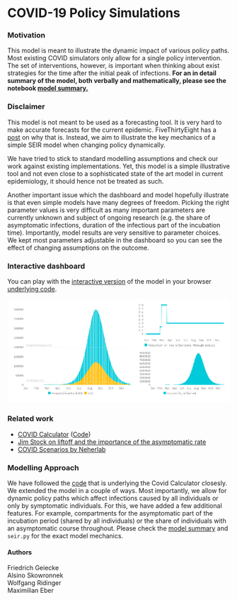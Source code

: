 # COVID-19 Policy Simulations

### Motivation
This model is meant to illustrate the dynamic impact of various policy paths. Most existing COVID simulators only allow for a single policy intervention. The set of interventions, however, is important when thinking about exist strategies for the time after the initial peak of infections. __For an in detail summary of the model, both verbally and mathematically, please see the notebook [model summary.](https://github.com/maximilianeber/covid/blob/development/summary.ipynb)__

### Disclaimer
This model is not meant to be used as a forecasting tool. It is very hard to make accurate forecasts for the current epidemic. FiveThirtyEight has a [post](https://fivethirtyeight.com/features/why-its-so-freaking-hard-to-make-a-good-covid-19-model/?utm_campaign=Data_Elixir&utm_source=Data_Elixir_279) on why that is. Instead, we aim to illustrate the key mechanics of a simple SEIR model when changing policy dynamically. 

We have tried to stick to standard modelling assumptions and check our work against existing implementations. Yet, this model is a simple illustrative tool and not even close to a sophisticated state of the art model in current epidemiology, it should hence not be treated as such. 

Another important issue which the dashboard and model hopefully illustrate is that even simple models have many degrees of freedom. Picking the right parameter values is very difficult as many important parameters are currently unknown and subject of ongoing research (e.g. the share of asymptomatic infections, duration of the infectious part of the incubation time). Importantly, model results are very sensitive to parameter choices. We kept most parameters adjustable in the dashboard so you can see the effect of changing assumptions on the outcome.

### Interactive dashboard
You can play with the [interactive version](https://covid19-scenarios.netlify.com) of the model in your browser [underlying code](https://github.com/alsino/corona-impact-analysis).

[![Image of Interactive Demo](demo.png)](https://quirky-mclean-bf617d.netlify.com)

### Related work
* [COVID Calculator](http://gabgoh.github.io/COVID/) ([Code](https://github.com/gabgoh/epcalc/blob/master/src/App.svelte))
* [Jim Stock on liftoff and the importance of the asymptomatic rate](https://drive.google.com/file/d/12MV466ZZy5xHir4xdPhoTrL1oO8CbZU-/view)
* [COVID Scenarios by Neherlab](https://neherlab.org/covid19/)

### Modelling Approach
We have followed the [code](https://github.com/gabgoh/epcalc/blob/master/src/App.svelte) that is underlying the Covid Calculator closesly. We extended the model in a couple of ways. Most importantly, we allow for dynamic policy paths which affect infections caused by all individuals or only by symptomatic individuals. For this, we have added a few additional features. For example, compartments for the asymptomatic part of the incubation period (shared by all individuals) or the share of individuals with an asymptomatic course throughout. Please check the [model summary](https://github.com/maximilianeber/covid/blob/development/summary.ipynb) and `seir.py` for the exact model mechanics.

#### Authors
Friedrich Geiecke  
Alsino Skowronnek  
Wolfgang Ridinger  
Maximilian Eber  
